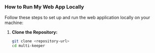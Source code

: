 ### How to Run My Web App Locally

Follow these steps to set up and run the web application locally on your machine:

1. **Clone the Repository:**

   ```bash
   git clone <repository-url>
   cd multi-keeper
